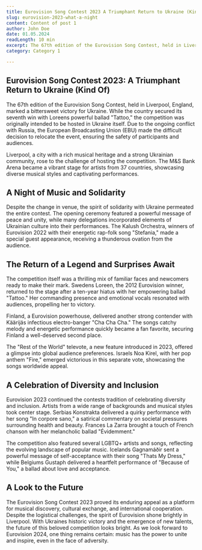 ```yaml
---
title: Eurovision Song Contest 2023 A Triumphant Return to Ukraine (Kind Of)
slug: eurovision-2023-what-a-night
content: Content of post 1
author: John Doe
date: 01.05.2024
readLength: 10 min
excerpt: The 67th edition of the Eurovision Song Contest, held in Liverpool, England, marked a bittersweet victory for Ukraine. While the country secured its seventh win with Loreens powerful ballad "Tattoo,"
category: Category 1

---
```



## Eurovision Song Contest 2023: A Triumphant Return to Ukraine (Kind Of)

The 67th edition of the Eurovision Song Contest, held in Liverpool, England, marked a bittersweet victory for Ukraine. While the country secured its seventh win with Loreens powerful ballad "Tattoo," the competition was originally intended to be hosted in Ukraine itself. Due to the ongoing conflict with Russia, the European Broadcasting Union (EBU) made the difficult decision to relocate the event, ensuring the safety of participants and audiences.

Liverpool, a city with a rich musical heritage and a strong Ukrainian community, rose to the challenge of hosting the competition. The M&S Bank Arena became a vibrant stage for artists from 37 countries, showcasing diverse musical styles and captivating performances.

## A Night of Music and Solidarity

Despite the change in venue, the spirit of solidarity with Ukraine permeated the entire contest. The opening ceremony featured a powerful message of peace and unity, while many delegations incorporated elements of Ukrainian culture into their performances. The Kalush Orchestra, winners of Eurovision 2022 with their energetic rap-folk song "Stefania," made a special guest appearance, receiving a thunderous ovation from the audience.

## The Return of a Legend and Surprises Await

The competition itself was a thrilling mix of familiar faces and newcomers ready to make their mark. Swedens Loreen, the 2012 Eurovision winner, returned to the stage after a ten-year hiatus with her empowering ballad "Tattoo." Her commanding presence and emotional vocals resonated with audiences, propelling her to victory.

Finland, a Eurovision powerhouse, delivered another strong contender with Käärijäs infectious electro-banger "Cha Cha Cha." The songs catchy melody and energetic performance quickly became a fan favorite, securing Finland a well-deserved second place.

The "Rest of the World" televote, a new feature introduced in 2023, offered a glimpse into global audience preferences. Israels Noa Kirel, with her pop anthem "Fire," emerged victorious in this separate vote, showcasing the songs worldwide appeal. 

## A Celebration of Diversity and Inclusion

Eurovision 2023 continued the contests tradition of celebrating diversity and inclusion. Artists from a wide range of backgrounds and musical styles took center stage. Serbias Konstrakta delivered a quirky performance with her song "In corpore sano," a satirical commentary on societal pressures surrounding health and beauty. Frances La Zarra brought a touch of French chanson with her melancholic ballad "Évidemment." 

The competition also featured several LGBTQ+ artists and songs, reflecting the evolving landscape of popular music. Icelands Gagnamáðir sent a powerful message of self-acceptance with their song "Thats My Dress," while Belgiums Gustaph delivered a heartfelt performance of "Because of You," a ballad about love and acceptance.

## A Look to the Future

The Eurovision Song Contest 2023 proved its enduring appeal as a platform for musical discovery, cultural exchange, and international cooperation. Despite the logistical challenges, the spirit of Eurovision shone brightly in Liverpool. With Ukraines historic victory and the emergence of new talents, the future of this beloved competition looks bright. As we look forward to Eurovision 2024, one thing remains certain: music has the power to unite and inspire, even in the face of adversity.
